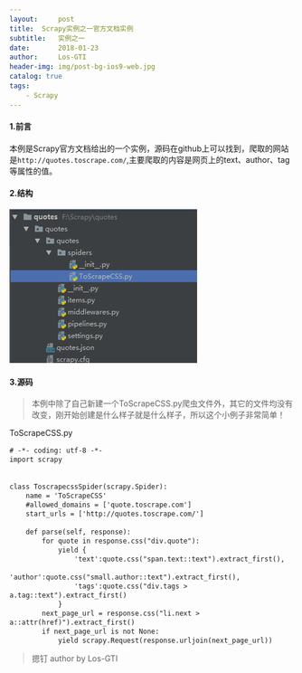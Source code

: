 ```yaml
---
layout:     post
title:  Scrapy实例之一官方文档实例
subtitle:   实例之一
date:       2018-01-23
author:     Los-GTI
header-img: img/post-bg-ios9-web.jpg
catalog: true
tags:
    - Scrapy
---
```


#### 1.前言

本例是Scrapy官方文档给出的一个实例，源码在github上可以找到，爬取的网站是`http://quotes.toscrape.com/`,主要爬取的内容是网页上的text、author、tag等属性的值。

#### 2.结构

![](https://raw.githubusercontent.com/Los-GTI/Los-GTI.github.io/master/img/Scrapy3.png)

#### 3.源码

> 本例中除了自己新建一个ToScrapeCSS.py爬虫文件外，其它的文件均没有改变，刚开始创建是什么样子就是什么样子，所以这个小例子非常简单！

ToScrapeCSS.py
```
# -*- coding: utf-8 -*-
import scrapy


class ToscrapecssSpider(scrapy.Spider):
    name = 'ToScrapeCSS'
    #allowed_domains = ['quote.toscrape.com']
    start_urls = ['http://quotes.toscrape.com/']

    def parse(self, response):
        for quote in response.css("div.quote"):
            yield {
                'text':quote.css("span.text::text").extract_first(),
                'author':quote.css("small.author::text").extract_first(),
                'tags':quote.css("div.tags > a.tag::text").extract_first()
            }
        next_page_url = response.css("li.next > a::attr(href)").extract_first()
        if next_page_url is not None:
            yield scrapy.Request(response.urljoin(next_page_url))
```

> 摁钉 author by Los-GTI
